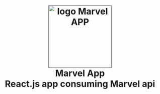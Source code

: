<h1 align="center">
  <br>
  <a href=""><img src="" alt="logo Marvel APP" width="200"></a>
  <br>
  Marvel App
  <br>
  React.js app consuming Marvel api
</h1>


